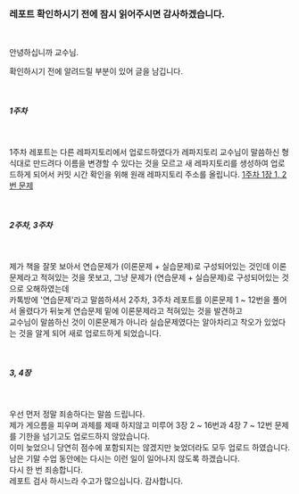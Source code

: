 <h3>레포트 확인하시기 전에 잠시 읽어주시면 감사하겠습니다.</h3>
<br>
<p>안녕하십니까 교수님.</p>
<p>확인하시기 전에 알려드릴 부분이 있어 글을 남깁니다.</p>
<br>
<h5>1주차</h5>
<br>
<p>1주차 레포트는 다른 레파지토리에서 업로드하였다가 레파지토리 교수님이 말씀하신 형식대로 만드려다 이름을 변경할 수 있다는 것을 모르고 새 레파지토리를 생성하여 업로드하게 되어서 커밋 시간 확인을 위해 원래 레파지토리 주소를 올립니다. <a href="https://github.com/alsrl441/github.java" target="blank_">1주차 1장 1, 2번 문제</a></p>
<br>
<h5>2주차, 3주차</h5>
<br>
<p>제가 책을 잘못 보아서 연습문제가 (이론문제 + 실습문제)로 구성되어있는 것인데 이론문제라고 적혀있는 것을 못보고, 그냥 문제가 (연습문제 + 실습문제)로 구성되어있는 것으로 오해하였는데<br>
카톡방에 '연습문제'라고 말씀하셔서 2주차, 3주차 레포트를 이론문제 1 ~ 12번을 풀어서 올렸다가 뒤늦게 연습문제 밑에 이론문제라고 적혀있는 것을 발견하고<br>
교수님이 말씀하신 것이 이론문제가 아니라 실습문제였다는 알아차리고 착오가 있었다는 것을 알게 되어 새로 업로드하게 되었습니다.
</p>
<br>
<h5>3, 4장</h5>
<br>
<p>우선 먼저 정말 죄송하다는 말씀 드립니다.<br>
제가 게으름을 피우며 과제를 제때 하지않고 미루어 3장 2 ~ 16번과 4장 7 ~ 12번 문제를 기한을 넘기고도 업로드하지 않았습니다.<br>
이미 늦었으니 당연히 점수에 포함되지는 않겠지만 늦었더라도 모두 업로드 하였습니다.<br>
남은 기말 수업 동안에는 다시는 이런 일이 일어나지 않도록 하겠습니다.<br>
다시 한 번 죄송합니다.<br>
레포트 검사 하시느라 수고가 많으십니다. 감사합니다.
</p>
<br>
